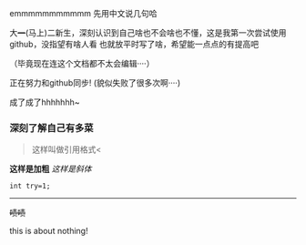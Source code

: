 emmmmmmmmmmm
先用中文说几句哈

大~~一~~(马上)二新生，深刻认识到自己啥也不会啥也不懂，这是我第一次尝试使用github，没指望有啥人看
也就放平时写了啥，希望能一点点的有提高吧

（毕竟现在连这个文档都不太会编辑····）

正在努力和github同步!
(貌似失败了很多次啊····)

成了成了hhhhhhh~

### 深刻了解自己有多菜
>这样叫做引用格式<

**这样是加粗**
*这样是斜体*

`int try=1;`
***
~~啧啧~~

this is about nothing!